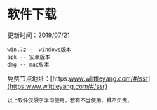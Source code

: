 # 软件下载
更新时间：2019/07/21

```
win.7z -- windows版本
apk -- 安卓版本
dmg -- mac版本
```
免费节点地址：[https:www.wlittleyang.com/#/ssr](https:www.wlittleyang.com/#/ssr)
```
以上软件仅限于学习使用，若有不当使用，概不负责。
```